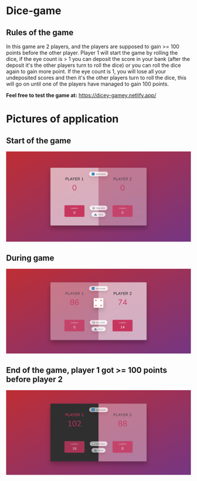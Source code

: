 # Dice-game
## Rules of the game
In this game are 2 players, and the players are supposed to gain >= 100 points before the other player. Player 1 will start the game by rolling the dice, if the eye count is > 1 
you can deposit the score in your bank (after the deposit it's the other players turn to roll the dice) or you can roll the dice again to gain more point. If the eye count is 1, 
you will lose all your undeposited scores and then it's the other players turn to roll the dice, this will go on until one of the players have managed to gain 100 points.

**Feel free to test the game at:** https://dicey-gamey.netlify.app/
# Pictures of application
## Start of the game
![Start of the game](https://github.com/Sheerzad9/Dice-game/blob/main/AppPictures/screencapture-1.png)
## During game
![Picture of application](https://github.com/Sheerzad9/Dice-game/blob/main/AppPictures/screencapture-2.png)
## End of the game, player 1 got >= 100 points before player 2
![Picture of application](https://github.com/Sheerzad9/Dice-game/blob/main/AppPictures/screencapture-3.png)
